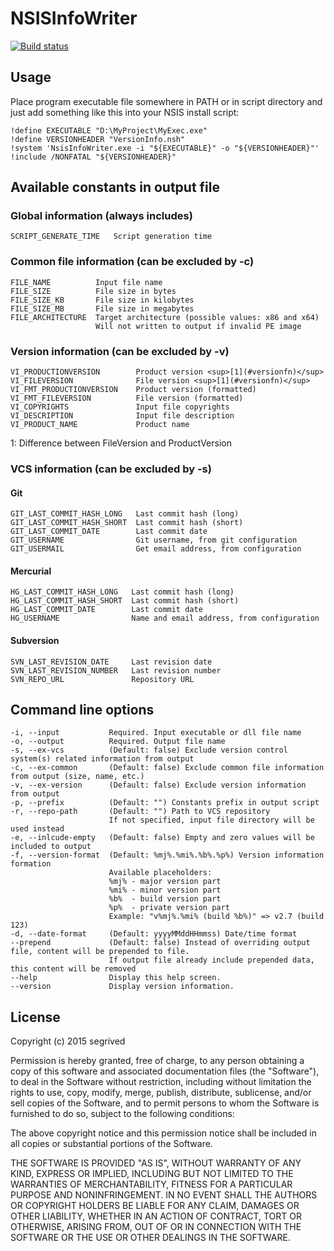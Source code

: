 # NSISInfoWriter #

[![Build status](https://ci.appveyor.com/api/projects/status/iv8ty8mctn0r5q6s?svg=true)](https://ci.appveyor.com/project/segrived/nsisinfowriter)

## Usage
Place program executable file somewhere in PATH or in script directory and just add something like this into your NSIS install script:
```nsis
!define EXECUTABLE "D:\MyProject\MyExec.exe"
!define VERSIONHEADER "VersionInfo.nsh"
!system 'NsisInfoWriter.exe -i "${EXECUTABLE}" -o "${VERSIONHEADER}"'
!include /NONFATAL "${VERSIONHEADER}"
```


## Available constants in output file

### Global information (always includes)
```
SCRIPT_GENERATE_TIME   Script generation time
```

### Common file information (can be excluded by -c)
```
FILE_NAME          Input file name
FILE_SIZE          File size in bytes
FILE_SIZE_KB       File size in kilobytes
FILE_SIZE_MB       File size in megabytes
FILE_ARCHITECTURE  Target architecture (possible values: x86 and x64)
                   Will not written to output if invalid PE image
```

### Version information (can be excluded by -v)
```
VI_PRODUCTIONVERSION        Product version <sup>[1](#versionfn)</sup>
VI_FILEVERSION              File version <sup>[1](#versionfn)</sup>
VI_FMT_PRODUCTIONVERSION    Product version (formatted)
VI_FMT_FILEVERSION          File version (formatted)
VI_COPYRIGHTS               Input file copyrights
VI_DESCRIPTION              Input file description
VI_PRODUCT_NAME             Product name
```
<a name="versionfn">1</a>: Difference between FileVersion and ProductVersion

### VCS information  (can be excluded by -s)

#### Git
```
GIT_LAST_COMMIT_HASH_LONG   Last commit hash (long)
GIT_LAST_COMMIT_HASH_SHORT  Last commit hash (short)
GIT_LAST_COMMIT_DATE        Last commit date
GIT_USERNAME                Git username, from git configuration
GIT_USERMAIL                Get email address, from configuration
```

#### Mercurial
```
HG_LAST_COMMIT_HASH_LONG   Last commit hash (long)
HG_LAST_COMMIT_HASH_SHORT  Last commit hash (short)
HG_LAST_COMMIT_DATE        Last commit date
HG_USERNAME                Name and email address, from configuration
```

#### Subversion
```
SVN_LAST_REVISION_DATE     Last revision date
SVN_LAST_REVISION_NUMBER   Last revision number
SVN_REPO_URL               Repository URL
```

## Command line options
```
-i, --input           Required. Input executable or dll file name
-o, --output          Required. Output file name
-s, --ex-vcs          (Default: false) Exclude version control system(s) related information from output
-c, --ex-common       (Default: false) Exclude common file information from output (size, name, etc.)
-v, --ex-version      (Default: false) Exclude version information from output
-p, --prefix          (Default: "") Constants prefix in output script
-r, --repo-path       (Default: "") Path to VCS repository
                      If not specified, input file directory will be used instead
-e, --inlcude-empty   (Default: false) Empty and zero values will be included to output
-f, --version-format  (Default: %mj%.%mi%.%b%.%p%) Version information formation
                      Available placeholders:
                      %mj% - major version part
                      %mi% - minor version part
                      %b%  - build version part
                      %p%  - private version part
                      Example: "v%mj%.%mi% (build %b%)" => v2.7 (build 123)
-d, --date-format     (Default: yyyyMMddHHmmss) Date/time format
--prepend             (Default: false) Instead of overriding output file, content will be prepended to file.
                      If output file already include prepended data, this content will be removed
--help                Display this help screen.
--version             Display version information.
```

## License

Copyright (c) 2015 segrived

Permission is hereby granted, free of charge, to any person obtaining a copy of this software and associated documentation files (the "Software"), to deal in the Software without restriction, including without limitation the rights to use, copy, modify, merge, publish, distribute, sublicense, and/or sell copies of the Software, and to permit persons to whom the Software is furnished to do so, subject to the following conditions:

The above copyright notice and this permission notice shall be included in all copies or substantial portions of the Software.

THE SOFTWARE IS PROVIDED "AS IS", WITHOUT WARRANTY OF ANY KIND, EXPRESS OR IMPLIED, INCLUDING BUT NOT LIMITED TO THE WARRANTIES OF MERCHANTABILITY, FITNESS FOR A PARTICULAR PURPOSE AND NONINFRINGEMENT. IN NO EVENT SHALL THE AUTHORS OR COPYRIGHT HOLDERS BE LIABLE FOR ANY CLAIM, DAMAGES OR OTHER LIABILITY, WHETHER IN AN ACTION OF CONTRACT, TORT OR OTHERWISE, ARISING FROM, OUT OF OR IN CONNECTION WITH THE SOFTWARE OR THE USE OR OTHER DEALINGS IN THE SOFTWARE.